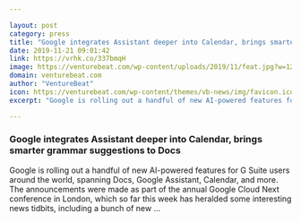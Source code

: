 ```yaml
---

layout: post
category: press
title: "Google integrates Assistant deeper into Calendar, brings smarter grammar suggestions to Docs"
date: 2019-11-21 09:01:42
link: https://vrhk.co/337bmqH
image: https://venturebeat.com/wp-content/uploads/2019/11/feat.jpg?w=1200&strip=all
domain: venturebeat.com
author: "VentureBeat"
icon: https://venturebeat.com/wp-content/themes/vb-news/img/favicon.ico
excerpt: "Google is rolling out a handful of new AI-powered features for G Suite users around the world, spanning Docs, Google Assistant, Calendar, and more. The announcements were made as part of the annual Google Cloud Next conference in London, which so far this week has heralded some interesting news tidbits, including a bunch of new …"

---
```


### Google integrates Assistant deeper into Calendar, brings smarter grammar suggestions to Docs

Google is rolling out a handful of new AI-powered features for G Suite users around the world, spanning Docs, Google Assistant, Calendar, and more. The announcements were made as part of the annual Google Cloud Next conference in London, which so far this week has heralded some interesting news tidbits, including a bunch of new …